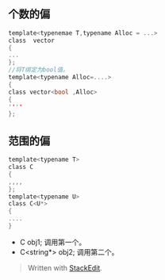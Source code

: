 ## 个数的偏
```c
template<typenemae T,typename Alloc = ...>
class  vector
{
...
};
//将T绑定为bool值。
template<typename Alloc=....>
{
class vector<bool ,Alloc>
{
''''
};
```
## 范围的偏
```c
template<typename T>
class C
{
,,,,
};
template<typename U>
class C<U*>
{
....
}
```

- C<string> obj1;
调用第一个。
- C<string*> obj2;
调用第二个。


> Written with [StackEdit](https://stackedit.io/).
<!--stackedit_data:
eyJoaXN0b3J5IjpbLTE5NTY1MDY3NiwtMTMxMTg4NzUyNCw3Mz
A5OTgxMTZdfQ==
-->